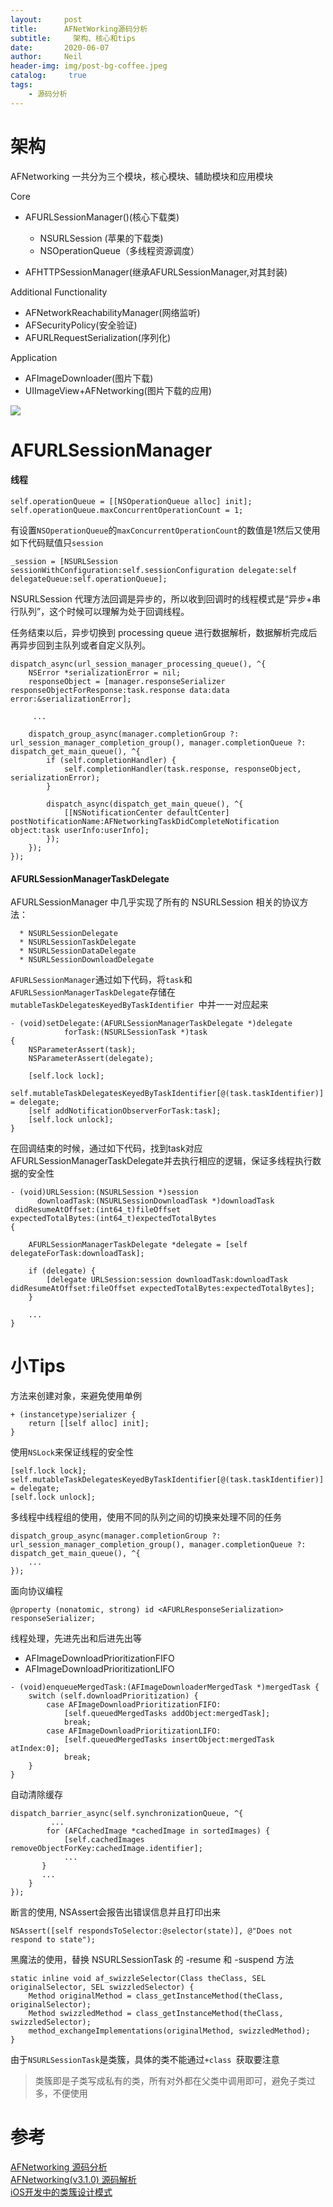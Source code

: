 ```yaml
---
layout:     post
title:      AFNetWorking源码分析
subtitle:	  架构、核心和tips
date:       2020-06-07
author:     Neil
header-img: img/post-bg-coffee.jpeg
catalog: 	 true
tags:
    - 源码分析
---
```


# 架构

AFNetworking 一共分为三个模块，核心模块、辅助模块和应用模块

Core

* AFURLSessionManager()(核心下载类)
   * NSURLSession (苹果的下载类)
	* NSOperationQueue（多线程资源调度）
   
* AFHTTPSessionManager(继承AFURLSessionManager,对其封装)

Additional Functionality

* AFNetworkReachabilityManager(网络监听)
* AFSecurityPolicy(安全验证)
* AFURLRequestSerialization(序列化)

Application

* AFImageDownloader(图片下载)
* UIImageView+AFNetworking(图片下载的应用)

![](/img/local/AFNetWorking.png)

# AFURLSessionManager

#### 线程
	
```
self.operationQueue = [[NSOperationQueue alloc] init];
self.operationQueue.maxConcurrentOperationCount = 1;
```
	
有设置`NSOperationQueue`的`maxConcurrentOperationCount`的数值是1然后又使用如下代码赋值只`session`
	
```
_session = [NSURLSession sessionWithConfiguration:self.sessionConfiguration delegate:self delegateQueue:self.operationQueue];
```
	
NSURLSession 代理方法回调是异步的，所以收到回调时的线程模式是“异步+串行队列”，这个时候可以理解为处于回调线程。
	
任务结束以后，异步切换到 processing queue 进行数据解析，数据解析完成后再异步回到主队列或者自定义队列。
	
```
dispatch_async(url_session_manager_processing_queue(), ^{
    NSError *serializationError = nil;
    responseObject = [manager.responseSerializer responseObjectForResponse:task.response data:data error:&serializationError];
	
	 ...

    dispatch_group_async(manager.completionGroup ?: url_session_manager_completion_group(), manager.completionQueue ?: dispatch_get_main_queue(), ^{
        if (self.completionHandler) {
            self.completionHandler(task.response, responseObject, serializationError);
        }

        dispatch_async(dispatch_get_main_queue(), ^{
            [[NSNotificationCenter defaultCenter] postNotificationName:AFNetworkingTaskDidCompleteNotification object:task userInfo:userInfo];
        });
    });
});
```

#### AFURLSessionManagerTaskDelegate

   AFURLSessionManager 中几乎实现了所有的 NSURLSession 相关的协议方法：
   
      * NSURLSessionDelegate
      * NSURLSessionTaskDelegate
      * NSURLSessionDataDelegate 
      * NSURLSessionDownloadDelegate

`AFURLSessionManager`通过如下代码，将`task`和`AFURLSessionManagerTaskDelegate`存储在`mutableTaskDelegatesKeyedByTaskIdentifier `中并一一对应起来
   
```
- (void)setDelegate:(AFURLSessionManagerTaskDelegate *)delegate
            forTask:(NSURLSessionTask *)task
{
    NSParameterAssert(task);
    NSParameterAssert(delegate);

    [self.lock lock];
    self.mutableTaskDelegatesKeyedByTaskIdentifier[@(task.taskIdentifier)] = delegate;
    [self addNotificationObserverForTask:task];
    [self.lock unlock];
}
```
	
在回调结束的时候，通过如下代码，找到task对应AFURLSessionManagerTaskDelegate并去执行相应的逻辑，保证多线程执行数据的安全性

```
- (void)URLSession:(NSURLSession *)session
      downloadTask:(NSURLSessionDownloadTask *)downloadTask
 didResumeAtOffset:(int64_t)fileOffset
expectedTotalBytes:(int64_t)expectedTotalBytes
{
    
    AFURLSessionManagerTaskDelegate *delegate = [self delegateForTask:downloadTask];
    
    if (delegate) {
        [delegate URLSession:session downloadTask:downloadTask didResumeAtOffset:fileOffset expectedTotalBytes:expectedTotalBytes];
    }

	...
}
```	

# 小Tips

方法来创建对象，来避免使用单例

```
+ (instancetype)serializer {
    return [[self alloc] init];
}
```

使用`NSLock`来保证线程的安全性

```
[self.lock lock];
self.mutableTaskDelegatesKeyedByTaskIdentifier[@(task.taskIdentifier)] = delegate;
[self.lock unlock];

```

多线程中线程组的使用，使用不同的队列之间的切换来处理不同的任务

```
dispatch_group_async(manager.completionGroup ?: url_session_manager_completion_group(), manager.completionQueue ?: dispatch_get_main_queue(), ^{
	...
});
```

面向协议编程

```
@property (nonatomic, strong) id <AFURLResponseSerialization> responseSerializer;

```

线程处理，先进先出和后进先出等
  
   * AFImageDownloadPrioritizationFIFO
   * AFImageDownloadPrioritizationLIFO

```
- (void)enqueueMergedTask:(AFImageDownloaderMergedTask *)mergedTask {
    switch (self.downloadPrioritization) {
        case AFImageDownloadPrioritizationFIFO:
            [self.queuedMergedTasks addObject:mergedTask];
            break;
        case AFImageDownloadPrioritizationLIFO:
            [self.queuedMergedTasks insertObject:mergedTask atIndex:0];
            break;
    }
}
```

自动清除缓存

```
dispatch_barrier_async(self.synchronizationQueue, ^{
		 ...
        for (AFCachedImage *cachedImage in sortedImages) {
            [self.cachedImages removeObjectForKey:cachedImage.identifier];
			...
       }
       ...
    }
});

```

断言的使用, NSAssert会报告出错误信息并且打印出来

```
NSAssert([self respondsToSelector:@selector(state)], @"Does not respond to state");

```

黑魔法的使用，替换 NSURLSessionTask 的 -resume 和 -suspend 方法

```
static inline void af_swizzleSelector(Class theClass, SEL originalSelector, SEL swizzledSelector) {
    Method originalMethod = class_getInstanceMethod(theClass, originalSelector);
    Method swizzledMethod = class_getInstanceMethod(theClass, swizzledSelector);
    method_exchangeImplementations(originalMethod, swizzledMethod);
}
```

由于`NSURLSessionTask`是类簇，具体的类不能通过`+class `获取要注意

> 类簇即是子类写成私有的类，所有对外都在父类中调用即可，避免子类过多，不便使用

# 参考
[AFNetworking 源码分析](https://xiaozhuanlan.com/topic/7510469283)  
[AFNetworking(v3.1.0) 源码解析](https://juejin.im/entry/5bf626b2f265da614e2bb7dd)  
[iOS开发中的类簇设计模式](https://blog.devzeng.com/blog/ios-class-cluster-design-pattern.html)


